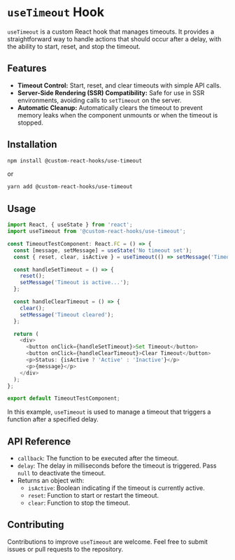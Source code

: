# `useTimeout` Hook

`useTimeout` is a custom React hook that manages timeouts. It provides a straightforward way to handle actions that should occur after a delay, with the ability to start, reset, and stop the timeout.

## Features

- **Timeout Control:** Start, reset, and clear timeouts with simple API calls.
- **Server-Side Rendering (SSR) Compatibility:** Safe for use in SSR environments, avoiding calls to `setTimeout` on the server.
- **Automatic Cleanup:** Automatically clears the timeout to prevent memory leaks when the component unmounts or when the timeout is stopped.

## Installation

```bash
npm install @custom-react-hooks/use-timeout
```

or

```bash
yarn add @custom-react-hooks/use-timeout
```

## Usage

```typescript
import React, { useState } from 'react';
import useTimeout from '@custom-react-hooks/use-timeout';

const TimeoutTestComponent: React.FC = () => {
  const [message, setMessage] = useState('No timeout set');
  const { reset, clear, isActive } = useTimeout(() => setMessage('Timeout triggered'), 2000); // 2-second timeout

  const handleSetTimeout = () => {
    reset();
    setMessage('Timeout is active...');
  };

  const handleClearTimeout = () => {
    clear();
    setMessage('Timeout cleared');
  };

  return (
    <div>
      <button onClick={handleSetTimeout}>Set Timeout</button>
      <button onClick={handleClearTimeout}>Clear Timeout</button>
      <p>Status: {isActive ? 'Active' : 'Inactive'}</p>
      <p>{message}</p>
    </div>
  );
};

export default TimeoutTestComponent;
```

In this example, `useTimeout` is used to manage a timeout that triggers a function after a specified delay.

## API Reference

- `callback`: The function to be executed after the timeout.
- `delay`: The delay in milliseconds before the timeout is triggered. Pass `null` to deactivate the timeout.
- Returns an object with:
  - `isActive`: Boolean indicating if the timeout is currently active.
  - `reset`: Function to start or restart the timeout.
  - `clear`: Function to stop the timeout.

## Contributing

Contributions to improve `useTimeout` are welcome. Feel free to submit issues or pull requests to the repository.
